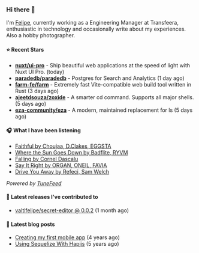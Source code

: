 ### Hi there 👋

I'm [Felipe](https://felipevm.com), currently working as a Engineering Manager at Transfeera, enthusiastic in technology and occasionally write about my experiences. Also a hobby photographer.

#### ⭐ Recent Stars
- **[nuxt/ui-pro](https://github.com/nuxt/ui-pro)** - Ship beautiful web applications at the speed of light with Nuxt UI Pro. (today)
- **[paradedb/paradedb](https://github.com/paradedb/paradedb)** - Postgres for Search and Analytics (1 day ago)
- **[farm-fe/farm](https://github.com/farm-fe/farm)** - Extremely fast Vite-compatible web build tool written in Rust (3 days ago)
- **[ajeetdsouza/zoxide](https://github.com/ajeetdsouza/zoxide)** - A smarter cd command. Supports all major shells. (5 days ago)
- **[eza-community/eza](https://github.com/eza-community/eza)** - A modern, maintained replacement for ls (5 days ago)

#### 🎧 What I have been listening
- [Faithful by Choujaa, D.Clakes, EGGSTA](https://open.spotify.com/track/52JbZvFkbffxt5fdLgUk25)
- [Where the Sun Goes Down by Badflite, RYVM](https://open.spotify.com/track/2XOoOrYb8ZptaoTxQdoqfk)
- [Falling by Cornel Dascalu](https://open.spotify.com/track/4VO0K9lDNrf7i4bJALaKgw)
- [Say It Right by ORGAN, ONEIL, FAVIA](https://open.spotify.com/track/5kYH2488Jo8ytVoHDn81JK)
- [Drive You Away by Refeci, Sam Welch](https://open.spotify.com/track/5Nvf5ykWic6lLkYfuLD2V1)

_Powered by [TuneFeed](https://tunefeed.app?ref=valtlfelipe-gh-profile)_ 

#### 🚀 Latest releases I've contributed to


- [valtlfelipe/secret-editor @ 0.0.2](https://github.com/valtlfelipe/secret-editor/releases/tag/0.0.2) (1 month ago)

#### 📄 Latest blog posts
- [Creating my first mobile app](https://felipevm.com/posts/creating-my-first-mobile-app/) (4 years ago)
- [Using Sequelize With Hapijs](https://felipevm.com/posts/using-sequelize-with-hapijs/) (5 years ago)
